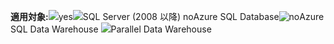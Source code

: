 <Token>**適用対象:**![](media/yes.png)yes![SQL Server (2008 以降) no](media/no.png)Azure SQL Database![no](media/no.png)Azure SQL Data Warehouse ![](media/no.png)Parallel Data Warehouse</Token>
